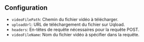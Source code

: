 ## Configuration

- `videoFilePath`: Chemin du fichier vidéo à télécharger.
- `uploadUrl`: URL de téléchargement du fichier sur Uqload.
- `headers`: En-têtes de requête nécessaires pour la requête POST.
- `videoFileName`: Nom du fichier vidéo à spécifier dans la requête.
